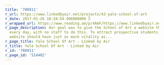 ```yaml
---
title: '700911'
r_url: https://www.linkedbyair.net/projects/43-yale-school-of-art
r_date: 2017-01-26 18:28:54.996000000 Z
r_wrapped_url: https://www.reading.am/p/4AmF/https://www.linkedbyair.net/projects/43-yale-school-of-art
r_page_description: Our goal was to give the School of Art a website that would change
  every day, with no staff to do this. To attract prospective students, an art school’s
  website should have just as much vitality as...
r_page_title: Yale School Of Art - Linked by Air
r_title: Yale School Of Art - Linked by Air
r_id: '700911'
r_page_id: '514402'
---
```


